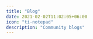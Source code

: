 ```yaml
---
title: "Blog"
date: 2021-02-02T11:02:05+06:00
icon: "ti-notepad"
description: "Community blogs"
---
```

